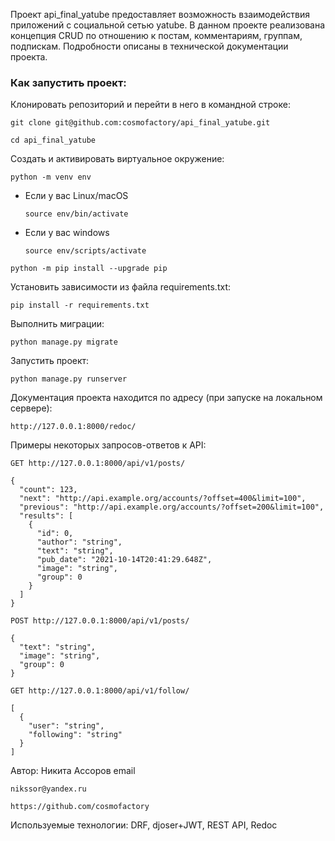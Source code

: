 Проект api_final_yatube предоставляет возможность взаимодействия приложений с социальной сетью yatube. В данном проекте реализована концепция CRUD по отношению к постам, комментариям, группам, подпискам. Подробности описаны в технической документации проекта.

### Как запустить проект:

Клонировать репозиторий и перейти в него в командной строке:

```
git clone git@github.com:cosmofactory/api_final_yatube.git
```

```
cd api_final_yatube
```

Cоздать и активировать виртуальное окружение:

```
python -m venv env
```

* Если у вас Linux/macOS

    ```
    source env/bin/activate
    ```

* Если у вас windows

    ```
    source env/scripts/activate
    ```

```
python -m pip install --upgrade pip
```

Установить зависимости из файла requirements.txt:

```
pip install -r requirements.txt
```

Выполнить миграции:

```
python manage.py migrate
```

Запустить проект:

```
python manage.py runserver
```

Документация проекта находится по адресу (при запуске на локальном сервере):

```
http://127.0.0.1:8000/redoc/
```

Примеры некоторых запросов-ответов к API:

```
GET http://127.0.0.1:8000/api/v1/posts/
```

```
{
  "count": 123,
  "next": "http://api.example.org/accounts/?offset=400&limit=100",
  "previous": "http://api.example.org/accounts/?offset=200&limit=100",
  "results": [
    {
      "id": 0,
      "author": "string",
      "text": "string",
      "pub_date": "2021-10-14T20:41:29.648Z",
      "image": "string",
      "group": 0
    }
  ]
}
```


```
POST http://127.0.0.1:8000/api/v1/posts/
```

```
{
  "text": "string",
  "image": "string",
  "group": 0
}
```

```
GET http://127.0.0.1:8000/api/v1/follow/
```
```
[
  {
    "user": "string",
    "following": "string"
  }
]
```


Автор: Никита Ассоров 
email 
```
nikssor@yandex.ru
```
```
https://github.com/cosmofactory
```
Используемые технологии: DRF, djoser+JWT, REST API, Redoc